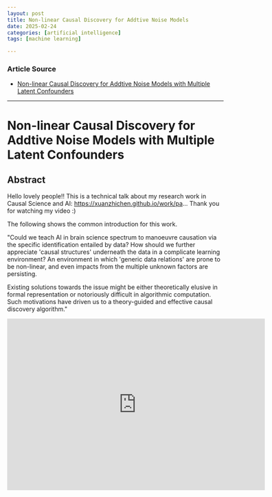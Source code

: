 ```yaml
---
layout: post
title: Non-linear Causal Discovery for Addtive Noise Models
date: 2025-02-24
categories: [artificial intelligence]
tags: [machine learning]

---
```


### Article Source


* [Non-linear Causal Discovery for Addtive Noise Models with Multiple Latent Confounders](https://www.youtube.com/watch?v=4bpx1DPd_Vg)

---


# Non-linear Causal Discovery for Addtive Noise Models with Multiple Latent Confounders

## Abstract

Hello lovely people!! This is a technical talk about my research work in Causal Science and AI: 
https://xuanzhichen.github.io/work/pa...
Thank you for watching my video :)

The following shows the common introduction for this work.

"Could we teach AI in brain science spectrum to manoeuvre causation via the specific identification entailed by data? How should we further appreciate 'causal structures' underneath the data in a complicate learning environment? An environment in which 'generic data relations' are prone to be non-linear, and even impacts from the multiple unknown factors are persisting.

Existing solutions towards the issue might be either theoretically elusive in formal representation or notoriously difficult in algorithmic computation. Such motivations have driven us to a theory-guided and effective causal discovery algorithm."

<iframe width="600" height="400" src="https://www.youtube.com/embed/4bpx1DPd_Vg?si=KdmeVGy_EkDMnpX5" title="YouTube video player" frameborder="0" allow="accelerometer; autoplay; clipboard-write; encrypted-media; gyroscope; picture-in-picture; web-share" referrerpolicy="strict-origin-when-cross-origin" allowfullscreen></iframe>